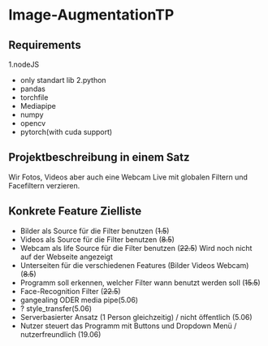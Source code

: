 # Image-AugmentationTP
## Requirements 
1.nodeJS
- only standart lib
2.python
- pandas
- torchfile
- Mediapipe
- numpy
- opencv
- pytorch(with cuda support)

## Projektbeschreibung in einem Satz
Wir Fotos, Videos aber auch eine Webcam Live mit globalen Filtern und Facefiltern verzieren.

## Konkrete Feature Zielliste
- Bilder als Source für die Filter benutzen (~~1.5~~)
- Videos als Source für die Filter benutzen (~~8.5~~)
- Webcam als life Source für die Filter benutzen (~~22.5~~) Wird noch nicht auf der Webseite angezeigt
- Unterseiten für die verschiedenen Features (Bilder Videos Webcam) (~~8.5~~)
- Programm soll erkennen, welcher Filter wann benutzt werden soll (~~15.5~~)
- Face-Recognition Filter (~~22.5~~)
- gangealing ODER media pipe(5.06)
- ? style_transfer(5.06)
- Serverbasierter Ansatz (1 Person gleichzeitig) / nicht öffentlich (5.06) 
- Nutzer steuert das Programm mit Buttons und Dropdown Menü / nutzerfreundlich (19.06)

